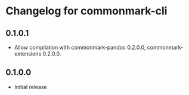 # Changelog for commonmark-cli

## 0.1.0.1

- Allow compilation with commonmark-pandoc 0.2.0.0,
  commonmark-extensions 0.2.0.0.

## 0.1.0.0

- Initial release
